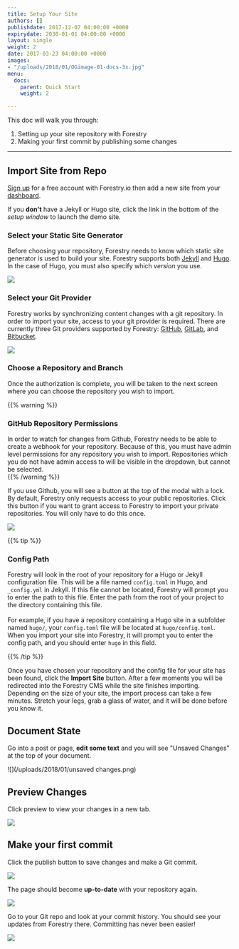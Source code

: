 ```yaml
---
title: Setup Your Site
authors: []
publishdate: 2017-12-07 04:00:00 +0000
expirydate: 2030-01-01 04:00:00 +0000
layout: single
weight: 2
date: 2017-03-23 04:00:00 +0000
images:
- "/uploads/2018/01/OGimage-01-docs-3x.jpg"
menu:
  docs:
    parent: Quick Start
    weight: 2

---
```

This doc will walk you through:

1. Setting up your site repository with Forestry
2. Making your first commit by publishing some changes

---

## Import Site from Repo

[Sign up](https://app.forestry.io/signup/) for a free account with Forestry.io then add a new site from your [dashboard](https://app.forestry.io/dashboard).

If you **don't** have a Jekyll or Hugo site, click the link in the bottom of the _setup window_ to launch the demo site.

### Select your Static Site Generator

Before choosing your repository, Forestry needs to know which static site generator is used to build your site. Forestry supports both [Jekyll](http://jekyllrb.com/) and [Hugo](http://gohugo.io/). In the case of Hugo, you must also specify which _version_ you use.

![](/uploads/2018/02/add-site-flow-choose-generator.png)

### Select your Git Provider

Forestry works by synchronizing content changes with a git repository. In order to import your site, access to your git provider is required. There are currently three Git providers supported by Forestry: [GitHub](https://github.com/ "GitHub"), [GitLab](https://gitlab.com/ "GitLab"), and [Bitbucket](https://bitbucket.org/ "Bitbucket").

![](/uploads/2018/02/add-site-flow-choose-provider.png)

### Choose a Repository and Branch

Once the authorization is complete, you will be taken to the next screen where you can choose the repository you wish to import.

{{% warning %}} 
### GitHub Repository Permissions
In order to watch for changes from Github, Forestry needs to be able to create a webhook for your repository. Because of this, you must have admin level permissions for any repository you wish to import. Repositories which you do not have admin access to will be visible in the dropdown, but cannot be selected.  
{{% /warning %}}

If you use Github, you will see a button at the top of the modal with a lock. By default, Forestry only requests access to your public repositories. Click this button if you want to grant access to Forestry to import your private repositories. You will only have to do this once.

![](/uploads/2018/02/add-site-flow-choose-repo.png)

{{% tip %}}

### Config Path
Forestry will look in the root of your repository for a Hugo or Jekyll configuration file. This will be a file named `config.toml` in Hugo, and `_config.yml` in Jekyll. If this file cannot be located, Forestry will prompt you to enter the path to this file. Enter the path from the root of your project to the directory containing this file.
<br /><br />
For example, if you have a repository containing a Hugo site in a subfolder named `hugo/`, your `config.toml` file will be located at `hugo/config.toml`. When you import your site into Forestry, it will prompt you to enter the config path, and you should enter `hugo` in this field.

{{% /tip %}}

Once you have chosen your repository and the config file for your site has been found, click the **Import Site** button. After a few moments you will be redirected into the Forestry CMS while the site finishes importing. Depending on the size of your site, the import process can take a few minutes. Stretch your legs, grab a glass of water, and it will be done before you know it.

## Document State

Go into a post or page, **edit some text** and you will see "Unsaved Changes" at the top of your document.

![](/uploads/2018/01/unsaved changes.png)

## Preview Changes

Click preview to view your changes in a new tab.

![](/uploads/2018/01/preview.png)

## Make your first commit

Click the publish button to save changes and make a Git commit.

![](/uploads/2018/01/publish-button.png)

The page should become **up-to-date** with your repository again.

![](/uploads/2018/01/up-to-date.png)

Go to your Git repo and look at your commit history. You should see your updates from Forestry there. Committing has never been easier!

![](/uploads/2018/01/commits-1.png)